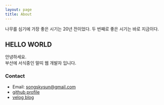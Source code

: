 ```yaml
---
layout: page
title: About
---
```


<p class="message">
나무를 심기에 가장 좋은 시기는 20년 전이었다. 두 번째로 좋은 시기는 바로 지금이다.
</p>

## HELLO WORLD
안녕하세요. <br>
부산에 서식중인 말띠 웹 개발자 입니다.<br>

### Contact
* Email: songskysun@gmail.com <br>
* [github profile](https://github.com/songskysun) <br>
* [velog blog](https://velog.io/@songskysun)